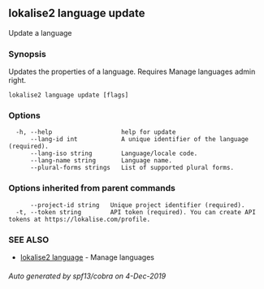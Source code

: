 ## lokalise2 language update

Update a language

### Synopsis

Updates the properties of a language. Requires Manage languages admin right.

```
lokalise2 language update [flags]
```

### Options

```
  -h, --help                   help for update
      --lang-id int            A unique identifier of the language (required).
      --lang-iso string        Language/locale code.
      --lang-name string       Language name.
      --plural-forms strings   List of supported plural forms.
```

### Options inherited from parent commands

```
      --project-id string   Unique project identifier (required).
  -t, --token string        API token (required). You can create API tokens at https://lokalise.com/profile.
```

### SEE ALSO

* [lokalise2 language](lokalise2_language.md)	 - Manage languages

###### Auto generated by spf13/cobra on 4-Dec-2019
